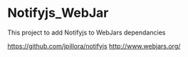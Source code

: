 Notifyjs_WebJar
===============

This project to add Notifyjs to WebJars dependancies

https://github.com/jpillora/notifyjs
http://www.webjars.org/
